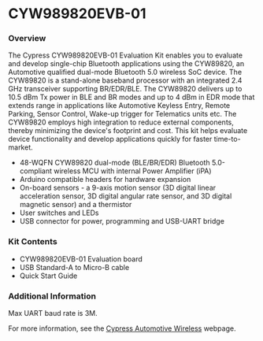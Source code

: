 # CYW989820EVB-01

### Overview

The Cypress CYW989820EVB-01 Evaluation Kit enables you to evaluate and develop single-chip Bluetooth applications using the CYW89820, an Automotive qualified dual-mode Bluetooth 5.0 wireless SoC device. The CYW89820 is a stand-alone baseband processor with an integrated 2.4 GHz transceiver supporting BR/EDR/BLE. The CYW89820 delivers up to 10.5 dBm Tx power in BLE and BR modes and up to 4 dBm in EDR mode that extends range in applications like Automotive Keyless Entry, Remote Parking, Sensor Control, Wake-up trigger for Telematics units etc. The CYW89820 employs high integration to reduce external components, thereby minimizing the device's footprint and cost. This kit helps evaluate device functionality and develop applications quickly for faster time-to-market.

* 48-WQFN CYW89820 dual-mode (BLE/BR/EDR) Bluetooth 5.0-compliant wireless MCU with internal Power Amplifier (iPA)
* Arduino compatible headers for hardware expansion
* On-board sensors - a 9-axis motion sensor (3D digital linear acceleration sensor, 3D digital angular rate sensor, and 3D digital magnetic sensor) and a thermistor
* User switches and LEDs
* USB connector for power, programming and USB-UART bridge

### Kit Contents

* CYW989820EVB-01 Evaluation board
* USB Standard-A to Micro-B cable
* Quick Start Guide

### Additional Information
Max UART baud rate is 3M. 

For more information, see the [Cypress Automotive Wireless](https://www.cypress.com/products/automotive-wireless) webpage.

